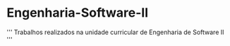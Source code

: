 # Engenharia-Software-II
'''
 Trabalhos realizados na unidade curricular de Engenharia de Software II
'''
